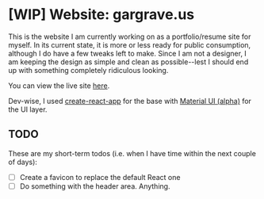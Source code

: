 # [WIP] Website: gargrave.us

This is the website I am currently working on as a portfolio/resume site for myself. In its current state, it is more or less ready for public consumption, although I do have a few tweaks left to make. Since I am not a designer, I am keeping the design as simple and clean as possible--lest I should end up with something completely ridiculous looking.

You can view the live site [here](https://gargrave.us). 

Dev-wise, I used [create-react-app](https://github.com/facebookincubator/create-react-app) for the base with [Material UI (alpha)](https://github.com/callemall/material-ui/tree/v1-alpha) for the UI layer.

## TODO

These are my short-term todos (i.e. when I have time within the next couple of days):

- [ ] Create a favicon to replace the default React one
- [ ] Do something with the header area. Anything.